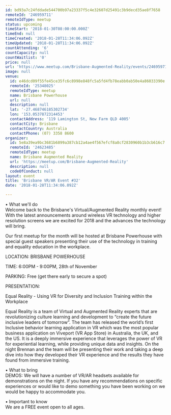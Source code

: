 ```yaml
---
id: bd93a7c24fddade544700b97a23337f5c4e32607d25491c3b9decd35ae8f7658
remoteId: '246959711'
remoteIdType: meetup
status: upcoming
timeStart: '2018-01-30T08:00:00.000Z'
timeEnd: null
timeCreated: '2018-01-28T11:34:06.092Z'
timeUpdated: '2018-01-28T11:34:06.092Z'
countAttending: '6'
countCapacity: null
countWaitlist: '0'
price: null
url: 'https://www.meetup.com/Brisbane-Augmented-Reality/events/246959711/'
image: null
venue:
  id: e46dcd09f55fe45ce35fc6c8998e848fc5a5fd4fb78eabb0ab50e4a86033390e
  remoteId: '25348025'
  remoteIdType: meetup
  name: Brisbane Powerhouse
  url: null
  description: null
  lat: '-27.468746185302734'
  lon: '153.0537872314453'
  contactAddress: '119 Lamington St, New Farm QLD 4005'
  contactCity: Brisbane
  contactCountry: Australia
  contactPhone: (07) 3358 8600
organizer:
  id: 5e8a39ea9bc3681b6899a387cb12a4ae4f567efcf8a8cf2830960b1b3cb616c7
  remoteId: '24623485'
  remoteIdType: meetup
  name: Brisbane Augmented Reality
  url: 'https://meetup.com/Brisbane-Augmented-Reality'
  description: null
  codeOfConduct: null
layout: event
title: 'Brisbane VR/AR Event #32'
date: '2018-01-28T11:34:06.092Z'

---
```

<p>• What we'll do<br/>Welcome back to the Brisbane's Virtual/Augmented Reality monthly event! With the latest announcements around wireless VR technology and higher resolution screens we are excited for 2018 and the advances the technology will bring.</p> <p>Our first meetup for the month will be hosted at Brisbane Powerhouse with special guest speakers presenting their use of the technology in training and equality education in the workplace.</p> <p>LOCATION: BRISBANE POWERHOUSE</p> <p>TIME: 6:00PM - 9:00PM, 28th of November</p> <p>PARKING: Free (get there early to secure a spot)</p> <p>PRESENTATION:</p> <p>Equal Reality - Using VR for Diversity and Inclusion Training within the Workplace</p> <p>Equal Reality is a team of Virtual and Augmented Reality experts that are revolutionizing culture learning and development to “create the future inclusive leaders of tomorrow”. The team has released the world’s first Inclusive behavior learning application in VR which was the most popular business application on Viveport (VR App Store) in Australia, the UK, and the US. It is a deeply immersive experience that leverages the power of VR for experiential learning, while providing unique data and insights. On the night Brennan and the team will be presenting their work and taking a deep dive into how they developed their VR experience and the results they have found from immersive training.</p> <p>• What to bring<br/>DEMOS: We will have a number of VR/AR headsets available for demonstrations on the night. If you have any recommendations on specific experiences or would like to demo something you have been working on we would be happy to accommodate you.</p> <p>• Important to know<br/>We are a FREE event open to all ages.</p>
